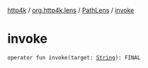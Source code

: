 [http4k](../../index.md) / [org.http4k.lens](../index.md) / [PathLens](index.md) / [invoke](./invoke.md)

# invoke

`operator fun invoke(target: `[`String`](https://kotlinlang.org/api/latest/jvm/stdlib/kotlin/-string/index.html)`): FINAL`
